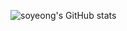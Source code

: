 <!---
jeon-soyeong/jeon-soyeong is a ✨ special ✨ repository because its `README.md` (this file) appears on your GitHub profile.
You can click the Preview link to take a look at your changes.
--->


![soyeong's GitHub stats](https://github-readme-stats.vercel.app/api?username=jeon-soyeong&show_icons=true&theme=vue)
